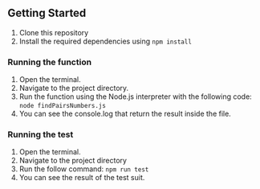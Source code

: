 ## Getting Started

1. Clone this repository
2. Install the required dependencies using `npm install`

### Running the function

1. Open the terminal.
2. Navigate to the project directory.
3. Run the function using the Node.js interpreter with the following code:
   `node findPairsNumbers.js`
4. You can see the console.log that return the result inside the file.

### Running the test

1. Open the terminal.
2. Navigate to the project directory
3. Run the follow command: `npm run test`
4. You can see the result of the test suit.
